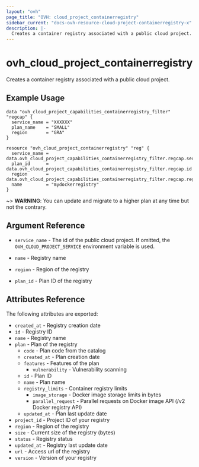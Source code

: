```yaml
---
layout: "ovh"
page_title: "OVH: cloud_project_containerregistry"
sidebar_current: "docs-ovh-resource-cloud-project-containerregistry-x"
description: |-
  Creates a container registry associated with a public cloud project.
---
```


# ovh_cloud_project_containerregistry

Creates a container registry associated with a public cloud project.

## Example Usage

```hcl
data "ovh_cloud_project_capabilities_containerregistry_filter" "regcap" {
  service_name = "XXXXXX"
  plan_name    = "SMALL"
  region       = "GRA"
}

resource "ovh_cloud_project_containerregistry" "reg" {
  service_name = data.ovh_cloud_project_capabilities_containerregistry_filter.regcap.service_name
  plan_id      = data.ovh_cloud_project_capabilities_containerregistry_filter.regcap.id
  region       = data.ovh_cloud_project_capabilities_containerregistry_filter.regcap.region
  name         = "mydockerregistry"
}
```

~> __WARNING__: You can update and migrate to a higher plan at any time but not the contrary.

## Argument Reference


* `service_name` - The id of the public cloud project. If omitted,
    the `OVH_CLOUD_PROJECT_SERVICE` environment variable is used. 

* `name` - Registry name
* `region` - Region of the registry
* `plan_id` - Plan ID of the registry


## Attributes Reference

The following attributes are exported:

* `created_at` - Registry creation date
* `id` - Registry ID
* `name` - Registry name
* `plan` -  Plan of the registry
  * `code` - Plan code from the catalog
  * `created_at` - Plan creation date
  * `features` - Features of the plan
    * `vulnerability` - Vulnerability scanning
  * `id` - Plan ID
  * `name` - Plan name
  * `registry_limits` - Container registry limits
    * `image_storage` - Docker image storage limits in bytes
    * `parallel_request` - Parallel requests on Docker image API (/v2 Docker registry API)
  * `updated_at` - Plan last update date
* `project_id` - Project ID of your registry
* `region` - Region of the registry
* `size` - Current size of the registry (bytes)
* `status` - Registry status
* `updated_at` - Registry last update date
* `url` - Access url of the registry
* `version` - Version of your registry
